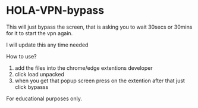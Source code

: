 # HOLA-VPN-bypass

This will just bypass the screen, that is asking you to wait 30secs or 30mins for it to start the vpn again.

I will update this any time needed

How to use?

1. add the files into the chrome/edge extentions developer 
2. click load unpacked
3. when you get that popup screen press on the extention after that just click bypasss

For educational purposes only.
